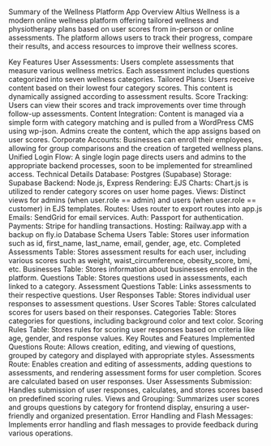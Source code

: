 Summary of the Wellness Platform App
Overview
Altius Wellness is a modern online wellness platform offering tailored wellness and physiotherapy plans based on user scores from in-person or online assessments. The platform allows users to track their progress, compare their results, and access resources to improve their wellness scores.

Key Features
User Assessments: Users complete assessments that measure various wellness metrics. Each assessment includes questions categorized into seven wellness categories.
Tailored Plans: Users receive content based on their lowest four category scores. This content is dynamically assigned according to assessment results.
Score Tracking: Users can view their scores and track improvements over time through follow-up assessments.
Content Integration: Content is managed via a simple form with category matching and is pulled from a WordPress CMS using wp-json. Admins create the content, which the app assigns based on user scores.
Corporate Accounts: Businesses can enroll their employees, allowing for group comparisons and the creation of targeted wellness plans.
Unified Login Flow: A single login page directs users and admins to the appropriate backend processes, soon to be implemented for streamlined access.
Technical Details
Database: Postgres (Supabase)
Storage: Supabase
Backend: Node.js, Express
Rendering: EJS
Charts: Chart.js is utilized to render category scores on user home pages.
Views: Distinct views for admins (when user.role == admin) and users (when user.role == customer) in EJS templates.
Routes: Uses router to export routes into app.js
Emails: SendGrid for email services.
Auth: Passport for authentication.
Payments: Stripe for handling transactions.
Hosting: Railway.app with a backup on fly.io
Database Schema
Users Table: Stores user information such as id, first_name, last_name, email, gender, age, etc.
Completed Assessments Table: Stores assessment results for each user, including various scores such as weight, waist_circumference, obesity_score, bmi, etc.
Businesses Table: Stores information about businesses enrolled in the platform.
Questions Table: Stores questions used in assessments, each linked to a category.
Assessment Questions Table: Links assessments to their respective questions.
User Responses Table: Stores individual user responses to assessment questions.
User Scores Table: Stores calculated scores for users based on their responses.
Categories Table: Stores categories for questions, including background color and text color.
Scoring Rules Table: Stores rules for scoring user responses based on criteria like age, gender, and response values.
Key Routes and Features Implemented
Questions Route: Allows creation, editing, and viewing of questions, grouped by category and displayed with appropriate styles.
Assessments Route: Enables creation and editing of assessments, adding questions to assessments, and rendering assessment forms for user completion. Scores are calculated based on user responses.
User Assessments Submission: Handles submission of user responses, calculates, and stores scores based on predefined scoring rules.
Views and Grouping: Summarizes user scores and groups questions by category for frontend display, ensuring a user-friendly and organized presentation.
Error Handling and Flash Messages: Implements error handling and flash messages to provide feedback during various operations.
